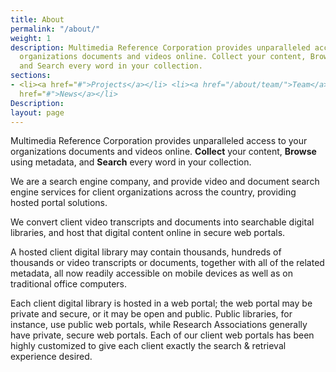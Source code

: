 ```yaml
---
title: About
permalink: "/about/"
weight: 1
description: Multimedia Reference Corporation provides unparalleled access to your
  organizations documents and videos online. Collect your content, Browse using metadata,
  and Search every word in your collection.
sections:
- <li><a href="#">Projects</a></li> <li><a href="/about/team/">Team</a></li> <li><a
  href="#">News</a></li>
Description: 
layout: page
---
```


Multimedia Reference Corporation provides unparalleled access to your organizations documents and videos online. **Collect** your content, **Browse** using metadata, and **Search** every word in your collection.

We are a search engine company, and provide video and document search engine services for client organizations across the country, providing hosted portal solutions.

We convert client video transcripts and documents into searchable digital libraries, and host that digital content online in secure web portals.

A hosted client digital library may contain thousands, hundreds of thousands or video transcripts or documents, together with all of the related metadata, all now readily accessible on mobile devices as well as on traditional office computers.

Each client digital library is hosted in a web portal; the web portal may be private and secure, or it may be open and public. Public libraries, for instance, use public web portals, while Research Associations generally have private, secure web portals. Each of our client web portals has been highly customized to give each client exactly the search & retrieval experience desired.
